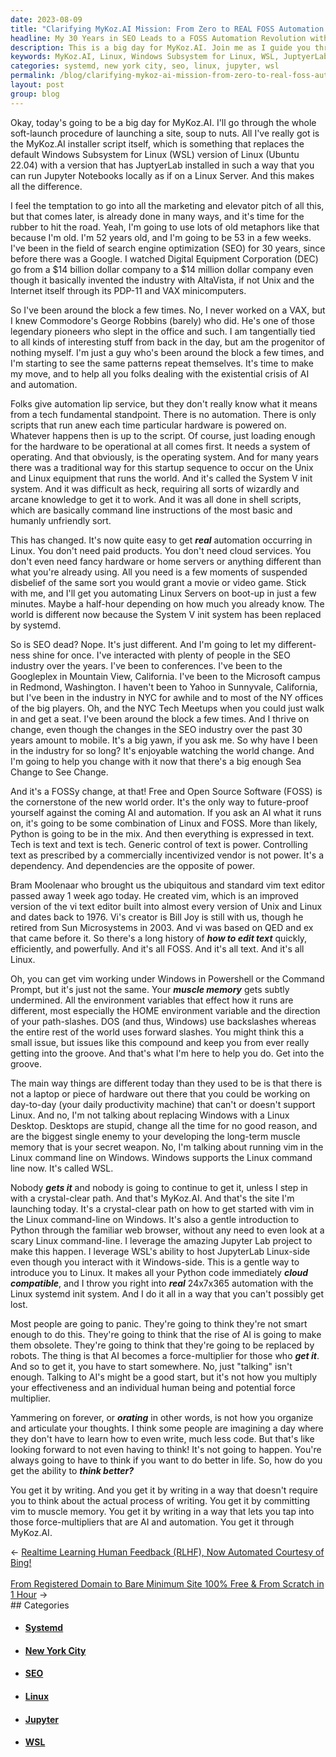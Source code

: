 ```yaml
---
date: 2023-08-09
title: "Clarifying MyKoz.AI Mission: From Zero to REAL FOSS Automation in 1 Hour"
headline: My 30 Years in SEO Leads to a FOSS Automation Revolution with MyKoz.AI
description: This is a big day for MyKoz.AI. Join me as I guide you through the soft-launch procedure of launching a site, soup to nuts. Learn how to automate Linux servers on boot-up and understand the changes in the SEO industry over the past 30 years. Leverage the amazing Jupyter Lab project to make your Python code immediately cloud compatible and get into the groove of real 24x7x365 automation with the Linux systemd init system.
keywords: MyKoz.AI, Linux, Windows Subsystem for Linux, WSL, JuptyerLab, Jupyter Notebooks, Search Engine Optimization, SEO, Digital Equipment Corporation, DEC, AltaVista, Unix, Internet, System V init system, Shell Scripts, Command Line, Systemd, Mobile, Googleplex, Mountain View, Microsoft Campus, Redmond, Yahoo, Sunnyvale, New York, NYC, Tech Meetups, Free and Open Source Software, F
categories: systemd, new york city, seo, linux, jupyter, wsl
permalink: /blog/clarifying-mykoz-ai-mission-from-zero-to-real-foss-automation-in-1-hour/
layout: post
group: blog
---
```



Okay, today's going to be a big day for MyKoz.AI. I'll go through the whole
soft-launch procedure of launching a site, soup to nuts. All I've really got is
the MyKoz.AI installer script itself, which is something that replaces the
default Windows Subsystem for Linux (WSL) version of Linux (Ubuntu 22.04) with
a version that has JuptyerLab installed in such a way that you can run Jupyter
Notebooks locally as if on a Linux Server. And this makes all the difference.

I feel the temptation to go into all the marketing and elevator pitch of all
this, but that comes later, is already done in many ways, and it's time for the
rubber to hit the road. Yeah, I'm going to use lots of old metaphors like that
because I'm old. I'm 52 years old, and I'm going to be 53 in a few weeks. I've
been in the field of search engine optimization (SEO) for 30 years, since
before there was a Google. I watched Digital Equipment Corporation (DEC) go
from a $14 billion dollar company to a $14 million dollar company even though
it basically invented the industry with AltaVista, if not Unix and the Internet
itself through its PDP-11 and VAX minicomputers.

So I've been around the block a few times. No, I never worked on a VAX, but I
knew Commodore's George Robbins (barely) who did. He's one of those legendary
pioneers who slept in the office and such. I am tangentially tied to all kinds
of interesting stuff from back in the day, but am the progenitor of nothing
myself. I'm just a guy who's been around the block a few times, and I'm
starting to see the same patterns repeat themselves. It's time to make my move,
and to help all you folks dealing with the existential crisis of AI and
automation.

Folks give automation lip service, but they don't really know what it means
from a tech fundamental standpoint. There is no automation. There is only
scripts that run anew each time particular hardware is powered on. Whatever
happens then is up to the script. Of course, just loading enough for the
hardware to be operational at all comes first. It needs a system of operating.
And that obviously, is the operating system. And for many years there was a
traditional way for this startup sequence to occur on the Unix and Linux
equipment that runs the world. And it's called the System V init system. And it
was difficult as heck, requiring all sorts of wizardly and arcane knowledge to
get it to work. And it was all done in shell scripts, which are basically
command line instructions of the most basic and humanly unfriendly sort. 

This has changed. It's now quite easy to get ***real*** automation occurring in
Linux. You don't need paid products. You don't need cloud services. You don't
even need fancy hardware or home servers or anything different than what you're
already using. All you need is a few moments of suspended disbelief of the same
sort you would grant a movie or video game. Stick with me, and I'll get you
automating Linux Servers on boot-up in just a few minutes. Maybe a half-hour
depending on how much you already know. The world is different now because the
System V init system has been replaced by systemd.

So is SEO dead? Nope. It's just different. And I'm going to let my
different-ness shine for once. I've interacted with plenty of people in the SEO
industry over the years. I've been to conferences. I've been to the Googleplex
in Mountain View, California. I've been to the Microsoft campus in Redmond,
Washington. I haven't been to Yahoo in Sunnyvale, California, but I've been in
the industry in NYC for awhile and to most of the NY offices of the big
players. Oh, and the NYC Tech Meetups when you could just walk in and get a
seat. I've been around the block a few times. And I thrive on change, even
though the changes in the SEO industry over the past 30 years amount to mobile.
It's a big yawn, if you ask me. So why have I been in the industry for so long?
It's enjoyable watching the world change. And I'm going to help you change with
it now that there's a big enough Sea Change to See Change.

And it's a FOSSy change, at that! Free and Open Source Software (FOSS) is the
cornerstone of the new world order. It's the only way to future-proof yourself
against the coming AI and automation. If you ask an AI what it runs on, it's
going to be some combination of Linux and FOSS. More than likely, Python is
going to be in the mix. And then everything is expressed in text. Tech is text
and text is tech. Generic control of text is power. Controlling text as
prescribed by a commercially incentivized vendor is not power. It's a
dependency. And dependencies are the opposite of power. 

Bram Moolenaar who brought us the ubiquitous and standard vim text editor
passed away 1 week ago today. He created vim, which is an improved version of
the vi text editor built into almost every version of Unix and Linux and dates
back to 1976. Vi's creator is Bill Joy is still with us, though he retired from
Sun Microsystems in 2003. And vi was based on QED and ex that came before it.
So there's a long history of ***how to edit text*** quickly, efficiently, and
powerfully. And it's all FOSS. And it's all text. And it's all Linux.

Oh, you can get vim working under Windows in Powershell or the Command Prompt,
but it's just not the same. Your ***muscle memory*** gets subtly undermined.
All the environment variables that effect how it runs are different, most
especially the HOME environment variable and the direction of your
path-slashes. DOS (and thus, Windows) use backslashes whereas the entire rest
of the world uses forward slashes. You might think this a small issue, but
issues like this compound and keep you from ever really getting into the
groove. And that's what I'm here to help you do. Get into the groove.

The main way things are different today than they used to be is that there is
not a laptop or piece of hardware out there that you could be working on
day-to-day (your daily productivity machine) that can't or doesn't support
Linux. And no, I'm not talking about replacing Windows with a Linux Desktop.
Desktops are stupid, change all the time for no good reason, and are the
biggest single enemy to your developing the long-term muscle memory that is
your secret weapon. No, I'm talking about running vim in the Linux command line
on Windows. Windows supports the Linux command line now. It's called WSL.

Nobody ***gets it*** and nobody is going to continue to get it, unless I step
in with a crystal-clear path. And that's MyKoz.AI. And that's the site I'm
launching today. It's a crystal-clear path on how to get started with vim in
the Linux command-line on Windows. It's also a gentle introduction to Python
through the familiar web browser, without any need to even look at a scary
Linux command-line. I leverage the amazing Jupyter Lab project to make this
happen. I leverage WSL's ability to host JupyterLab Linux-side even though you
interact with it Windows-side. This is a gentle way to introduce you to Linux.
It makes all your Python code immediately ***cloud compatible***, and I throw
you right into ***real*** 24x7x365 automation with the Linux systemd init
system. And I do it all in a way that you can't possibly get lost.

Most people are going to panic. They're going to think they're not smart enough
to do this. They're going to think that the rise of AI is going to make them
obsolete. They're going to think that they're going to be replaced by robots.
The thing is that AI becomes a force-multiplier for those who ***get it***. And
so to get it, you have to start somewhere. No, just "talking" isn't enough.
Talking to AI's might be a good start, but it's not how you multiply your
effectiveness and an individual human being and potential force multiplier.

Yammering on forever, or ***orating*** in other words, is not how you organize
and articulate your thoughts. I think some people are imagining a day where
they don't have to learn how to even write, much less code. But that's like
looking forward to not even having to think! It's not going to happen. You're
always going to have to think if you want to do better in life. So, how do you
get the ability to ***think better?***

You get it by writing. And you get it by writing in a way that doesn't require
you to think about the actual process of writing. You get it by committing vim
to muscle memory. You get it by writing in a way that lets you tap into those
force-multipliers that are AI and automation. You get it through MyKoz.AI.













<div class="arrow-links"><div class="post-nav-prev"><span class="arrow">&larr;&nbsp;</span><a href="/blog/realtime-learning-human-feedback-rlhf-now-automated-courtesy-of-bing/">Realtime Learning Human Feedback (RLHF), Now Automated Courtesy of Bing!</a></div> &nbsp; <div class="post-nav-next"><a href="/blog/from-registered-domain-to-bare-minimum-site-100-free-from-scratch-in-1-hour/">From Registered Domain to Bare Minimum Site 100% Free & From Scratch in 1 Hour</a><span class="arrow">&nbsp;&rarr;</span></div></div>
## Categories

<ul>
<li><h4><a href='/systemd/'>Systemd</a></h4></li>
<li><h4><a href='/new-york-city/'>New York City</a></h4></li>
<li><h4><a href='/seo/'>SEO</a></h4></li>
<li><h4><a href='/linux/'>Linux</a></h4></li>
<li><h4><a href='/jupyter/'>Jupyter</a></h4></li>
<li><h4><a href='/wsl/'>WSL</a></h4></li></ul>